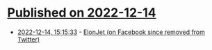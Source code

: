 # [Published on 2022-12-14](index.md)

* [2022-12-14, 15:15:33](https://news.ycombinator.com/item?id=33984563) - [ElonJet (on Facebook since removed from Twitter)](https://www.facebook.com/ElonJet)
